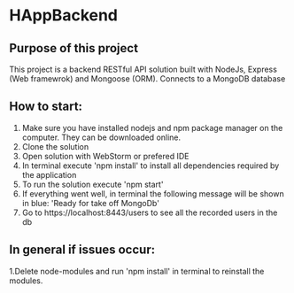 # HAppBackend
## Purpose of this project
This project is a backend RESTful API solution built with NodeJs, Express (Web framewrok) and Mongoose (ORM). 
Connects to a MongoDB database
## How to start: 
1. Make sure you have installed nodejs and npm package manager on the computer. They can be downloaded online.
2. Clone the solution
3. Open solution with WebStorm or prefered IDE
4. In terminal execute 'npm install' to install all dependencies required by the application
5. To run the solution execute 'npm start'
6. If everything went well, in terminal the following message will be shown in blue: 'Ready for take off MongoDb'
7. Go to https://localhost:8443/users to see all the recorded users in the db
## In general if issues occur: 
 1.Delete node-modules and run 'npm install' in terminal to reinstall the modules.

